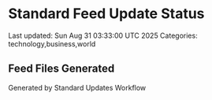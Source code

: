 # Standard Feed Update Status
Last updated: Sun Aug 31 03:33:00 UTC 2025
Categories: technology,business,world

## Feed Files Generated

Generated by Standard Updates Workflow
